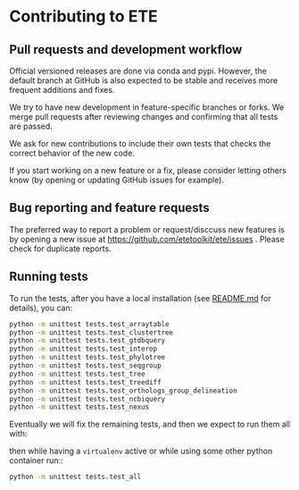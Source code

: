 # Contributing to ETE

## Pull requests and development workflow

Official versioned releases are done via conda and pypi. However, the
default branch at GitHub is also expected to be stable and receives
more frequent additions and fixes.

We try to have new development in feature-specific branches or
forks. We merge pull requests after reviewing changes and confirming
that all tests are passed.

We ask for new contributions to include their own tests that checks
the correct behavior of the new code.

If you start working on a new feature or a fix, please consider
letting others know (by opening or updating GitHub issues for
example).


## Bug reporting and feature requests

The preferred way to report a problem or request/disccuss new features
is by opening a new issue at https://github.com/etetoolkit/ete/issues .
Please check for duplicate reports.


## Running tests

To run the tests, after you have a local installation (see
[README.md](README.md) for details), you can:

```sh
python -m unittest tests.test_arraytable
python -m unittest tests.test_clustertree
python -m unittest tests.test_gtdbquery
python -m unittest tests.test_interop
python -m unittest tests.test_phylotree
python -m unittest tests.test_seqgroup
python -m unittest tests.test_tree
python -m unittest tests.test_treediff
python -m unittest tests.test_orthologs_group_delineation
python -m unittest tests.test_ncbiquery
python -m unittest tests.test_nexus
```

Eventually we will fix the remaining tests, and then we expect to run them all with:

then while having a `virtualenv` active or while using some other python container run::

```sh
python -m unittest tests.test_all
```
